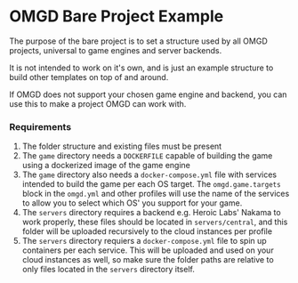 # OMGD Bare Project Example

The purpose of the bare project is to set a structure used by all OMGD projects, universal to game engines and server backends.

It is not intended to work on it's own, and is just an example structure to build other templates on top of and around.

If OMGD does not support your chosen game engine and backend, you can use this to make a project OMGD can work with.

### Requirements

1. The folder structure and existing files must be present
2. The `game` directory needs a `DOCKERFILE` capable of building the game using a dockerized image of the game engine
3. The `game` directory also needs a `docker-compose.yml` file with services intended to build the game per each OS target. The `omgd.game.targets` block in the `omgd.yml` and other profiles will use the name of the services to allow you to select which OS' you support for your game.
4. The `servers` directory requires a backend e.g. Heroic Labs' Nakama to work properly, these files should be located in `servers/central`, and this folder will be uploaded recursively to the cloud instances per profile
5. The `servers` directory requiers a `docker-compose.yml` file to spin up containers per each service. This will be uploaded and used on your cloud instances as well, so make sure the folder paths are relative to only files located in the `servers` directory itself.
